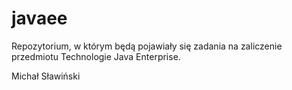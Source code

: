 # javaee
 
Repozytorium, w którym będą pojawiały się zadania na zaliczenie przedmiotu Technologie Java Enterprise.

Michał Sławiński

